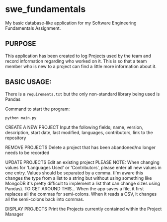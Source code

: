 # swe_fundamentals

My basic database-like application for my Software Engineering Fundamentals Assignment.

## PURPOSE

This application has been created to log Projects used by the team and record information regarding who worked on it. This is so that a team member who is new to a project can find a little more information about it.

## BASIC USAGE:

There is a `requirements.txt` but the only non-standard library being used is Pandas

Command to start the program:

`
python main.py
`



CREATE A NEW PROJECT
Input the following fields; name, version, description, start date, last modified, languages, contributors, link to the repository

REMOVE PROJECTS
Delete a project that has been abandoned/no longer needs to be recorded

UPDATE PROJECTS
Edit an existing project
PLEASE NOTE: When changing values for 'Languages Used' or 'Contributors', please enter all new values in one entry. Values should be separated by a comma. (I'm aware this changes the type from a list to a string but without using something like MongoDB it's pretty difficult to implement a list that can change sizes using Pandas). TO GET AROUND THIS... When the app saves a file, it first replaces all the commas for semi-colons. When it reads a CSV, it changes all the semi-colons back into commas.

DISPLAY PROJECTS
Print the Projects currently contained within the Project Manager
